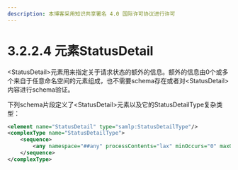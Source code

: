 ```yaml
---
description: 本博客采用知识共享署名 4.0 国际许可协议进行许可
---
```


# 3.2.2.4 元素StatusDetail

\<StatusDetail\>元素用来指定关于请求状态的额外的信息。额外的信息由0个或多个来自于任意命名空间的元素组成，也不需要schema存在或者对\<StatusDetail\>内容进行schema验证。

下列schema片段定义了\<StatusDetail\>元素以及它的StatusDetailType复杂类型：

```xml
<element name="StatusDetail" type="samlp:StatusDetailType"/>
<complexType name="StatusDetailType">
    <sequence>
        <any namespace="##any" processContents="lax" minOccurs="0" maxOccurs="unbounded"/>
    </sequence>
</complexType>
```